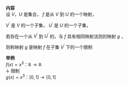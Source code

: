 **内容**  
设 $V，U$ 是集合， $f$ 是从 $V$ 到 $U$ 的一个映射，  
  
$V^\prime$ 是 $V$ 的一个子集， $U^\prime$ 是 $U$ 的一个子集，  
  
若存在一个从 $V^\prime$ 到 $U^\prime$ 的，与 $f$ 具有相同映射法则的映射 $g$ ，  
  
则称映射 $g$ 是映射 $f$ 在子集 $V^\prime$ 下的一个限制  
  
**举例**  
$f(x)=x^3：\mathbb R\longrightarrow\mathbb R$  
$\downarrow$ 限制  
$g(x)=x^3：[0,1]\longrightarrow[0,1]$  
